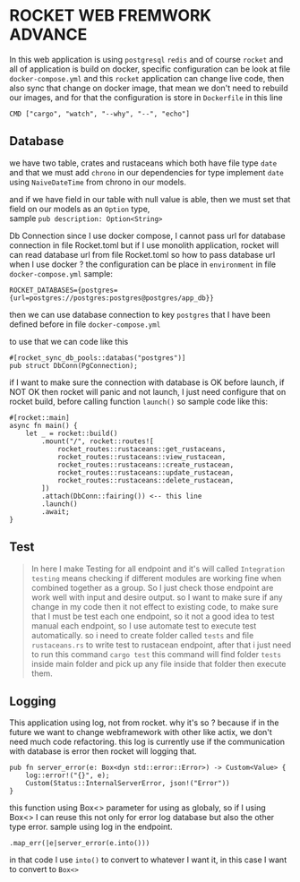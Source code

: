 # ROCKET WEB FREMWORK ADVANCE

In this web application is using `postgresql` `redis` and of course `rocket` and all of application is build on docker, specific configuration can be look at file `docker-compose.yml` and this `rocket` application can change live code, then also sync that change on docker image, that mean we don't need to rebuild our images, and for that the configuration is store in `Dockerfile` in this line 
```
CMD ["cargo", "watch", "--why", "--", "echo"]
```

## Database
we have two table, crates and rustaceans which both have file type `date` and that we must add `chrono` in our dependencies for type implement `date` using `NaiveDateTime` from chrono in our models.

and if we have field in our table with null value is able, then we must set that field on our models as an `Option` type, \
sample
`pub description: Option<String>`

Db Connection
since I use docker compose, I cannot pass url for database connection in file Rocket.toml
but if I use monolith application, rocket will can read database url from file Rocket.toml
so how to pass database url when I use docker ?
the configuration can be place in `environment` in file `docker-compose.yml`
sample:
```
ROCKET_DATABASES={postgres={url=postgres://postgres:postgres@postgres/app_db}}
```

then we can use database connection to key `postgres` that I have been defined before in file `docker-compose.yml`

to use that we can code like this
```
#[rocket_sync_db_pools::databas("postgres")]
pub struct DbConn(PgConnection);
```

if I want to make sure the connection with database is OK before launch, if NOT OK then rocket will panic and not launch, I just need configure that on rocket build, before calling function `launch()` 
so sample code like this:
```
#[rocket::main]
async fn main() {
    let _ = rocket::build()
        .mount("/", rocket::routes![
            rocket_routes::rustaceans::get_rustaceans,
            rocket_routes::rustaceans::view_rustacean,
            rocket_routes::rustaceans::create_rustacean,
            rocket_routes::rustaceans::update_rustacean,
            rocket_routes::rustaceans::delete_rustacean,
        ])
        .attach(DbConn::fairing()) <-- this line
        .launch()
        .await;
}
```

## Test
> In here I make Testing for all endpoint and it's will called `Integration testing` 
> means checking if different modules are working fine when combined together as a group.
> So I just check those endpoint are work well with input and desire output.
so I want to make sure if any change in my code then it not effect to existing code, to make sure that I must be test each one endpoint, so it not a good idea to test manual each endpoint, so I use automate test to execute test automatically.
so i need to create folder called `tests` and file `rustaceans.rs` to write test to rustacean endpoint, after that i just need to run this command `cargo test` this command will find folder `tests` inside main folder and pick up any file inside that folder then execute them.


## Logging
This application using log, not from rocket. why it's so ?
because if in the future we want to change webframework with other like actix, we don't need much code refactoring.
this log is currently use if the communication with database is error then rocket will logging that.
```
pub fn server_error(e: Box<dyn std::error::Error>) -> Custom<Value> {
    log::error!("{}", e);
    Custom(Status::InternalServerError, json!("Error"))
}
```
this function using Box<> parameter for using as globaly, so if I using Box<> I can reuse this not only for error log database but also the other type error.
sample using log in the endpoint.
```
.map_err(|e|server_error(e.into()))
```
in that code I use `into()` to convert to whatever I want it, in this case I want to convert to `Box<>`